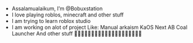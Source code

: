 - Assalamualaikum, I’m @Bobuxstation
- I love playing roblos, minecraft and other stuff
- I am trying to learn roblox studio
- I am working on alot of project
  Like:
  Manual arkaism
  KaOS Next
  AB Coal Launcher
  And other stuff
🥶🥶🥶🥶🥶🥶🥶🥶🥶🥶🥶🥶🥶🥶🥶🥶🥶🥶🥶🥶

<!---
Bobuxstation/Bobuxstation is a ✨ special ✨ repository because its `README.md` (this file) appears on your GitHub profile.
You can click the Preview link to take a look at your changes.
--->
